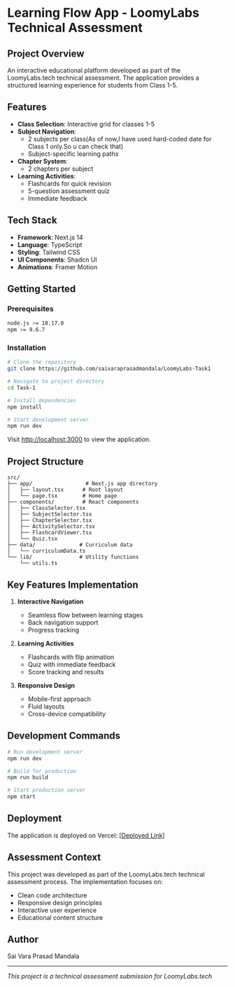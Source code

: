 # Learning Flow App - LoomyLabs Technical Assessment

## Project Overview
An interactive educational platform developed as part of the LoomyLabs.tech technical assessment. The application provides a structured learning experience for students from Class 1-5.

## Features
- **Class Selection**: Interactive grid for classes 1-5
- **Subject Navigation**: 
  - 2 subjects per class(As of now,I have used hard-coded date for Class 1 only.So u can check that)
  - Subject-specific learning paths
- **Chapter System**: 
  - 2 chapters per subject
- **Learning Activities**:
  - Flashcards for quick revision
  - 5-question assessment quiz
  - Immediate feedback

## Tech Stack
- **Framework**: Next.js 14
- **Language**: TypeScript
- **Styling**: Tailwind CSS
- **UI Components**: Shadcn UI
- **Animations**: Framer Motion

## Getting Started

### Prerequisites
```bash
node.js >= 18.17.0
npm >= 9.6.7
```

### Installation
```bash
# Clone the repository
git clone https://github.com/saivaraprasadmandala/LoomyLabs-Task1

# Navigate to project directory
cd Task-1

# Install dependencies
npm install

# Start development server
npm run dev
```

Visit [http://localhost:3000](http://localhost:3000) to view the application.

## Project Structure
```
src/
├── app/                 # Next.js app directory
│   ├── layout.tsx      # Root layout
│   └── page.tsx        # Home page
├── components/         # React components
│   ├── ClassSelector.tsx
│   ├── SubjectSelector.tsx
│   ├── ChapterSelector.tsx
│   ├── ActivitySelector.tsx
│   ├── FlashcardViewer.tsx
│   └── Quiz.tsx
├── data/              # Curriculum data
│   └── curriculumData.ts
└── lib/               # Utility functions
    └── utils.ts
```

## Key Features Implementation
1. **Interactive Navigation**
   - Seamless flow between learning stages
   - Back navigation support
   - Progress tracking

2. **Learning Activities**
   - Flashcards with flip animation
   - Quiz with immediate feedback
   - Score tracking and results

3. **Responsive Design**
   - Mobile-first approach
   - Fluid layouts
   - Cross-device compatibility

## Development Commands
```bash
# Run development server
npm run dev

# Build for production
npm run build

# Start production server
npm start
```

## Deployment
The application is deployed on Vercel: [[Deployed Link](https://loomy-labs-task1.vercel.app/)]

## Assessment Context
This project was developed as part of the LoomyLabs.tech technical assessment process. The implementation focuses on:
- Clean code architecture
- Responsive design principles
- Interactive user experience
- Educational content structure

## Author
Sai Vara Prasad Mandala

---
*This project is a technical assessment submission for LoomyLabs.tech*
